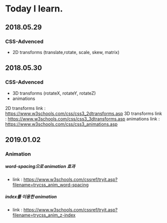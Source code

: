 # Today I learn.

## 2018.05.29
### CSS-Advenced
  * 2D transforms 
     (translate,rotate, scale, skew, matrix)

## 2018.05.30
### CSS-Advenced
  * 3D transforms
     (rotateX, rotateY, rotateZ)
  * animations

  
2D transforms link : https://www.w3schools.com/css/css3_2dtransforms.asp
3D transforms link : https://www.w3schools.com/css/css3_3dtransforms.asp
animations link : https://www.w3schools.com/css/css3_animations.asp

## 2019.01.02

### Animation
 ##### word-spacing으로 animation 효과
 - link : https://www.w3schools.com/cssref/tryit.asp?filename=trycss_anim_word-spacing
 
 ##### index를 이용한 animation 
 - link : https://www.w3schools.com/cssref/tryit.asp?filename=trycss_anim_z-index
